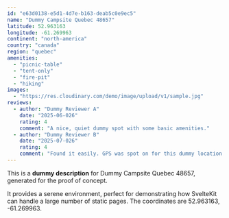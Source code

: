 ```yaml
---
id: "e63d0138-e5d1-4d7e-b163-deab5c0e9ec5"
name: "Dummy Campsite Quebec 48657"
latitude: 52.963163
longitude: -61.269963
continent: "north-america"
country: "canada"
region: "quebec"
amenities:
  - "picnic-table"
  - "tent-only"
  - "fire-pit"
  - "hiking"
images:
  - "https://res.cloudinary.com/demo/image/upload/v1/sample.jpg"
reviews:
  - author: "Dummy Reviewer A"
    date: "2025-06-026"
    rating: 4
    comment: "A nice, quiet dummy spot with some basic amenities."
  - author: "Dummy Reviewer B"
    date: "2025-07-026"
    rating: 4
    comment: "Found it easily. GPS was spot on for this dummy location."
---
```


This is a **dummy description** for Dummy Campsite Quebec 48657, generated for the proof of concept.

It provides a serene environment, perfect for demonstrating how SvelteKit can handle a large number of static pages. The coordinates are 52.963163, -61.269963.
